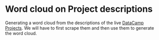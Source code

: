 # Word cloud on Project descriptions

Generating a word cloud from the descriptions of the live [DataCamp Projects](https://datacamp.com/projects/). We will have to first scrape them and then use them to generate the word cloud.